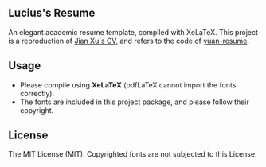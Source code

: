 ## Lucius's Resume

An elegant academic resume template, compiled with XeLaTeX. This project is a reproduction of  [Jian Xu's CV](http://www.jianxu.net/en/files/JianXu_CV.pdf), and refers to the code of [yuan-resume](https://github.com/Xyz-yuanhf/yuan-resume).

## Usage

- Please compile using **XeLaTeX** (pdfLaTeX cannot import the fonts correctly).
- The fonts are included in this project package, and please follow their copyright.

## License

The MIT License (MIT). Copyrighted fonts are not subjected to this License.
